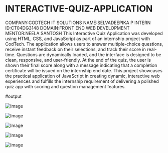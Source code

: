 # INTERACTIVE-QUIZ-APPLICATION
COMPANY:CODTECH IT SOLUTIONS
NAME:SELVADEEPIKA P
INTERN ID:CT04DG3148
DOMAIN:FRONT END WEB DEVELOPMENT
MENTOR:NEELA SANTOSH
This Interactive Quiz Application was developed using HTML, CSS, and JavaScript as part of an internship project with CodTech. The application allows users to answer multiple-choice questions, receive instant feedback on their selections, and track their score in real-time. Questions are dynamically loaded, and the interface is designed to be clean, responsive, and user-friendly. At the end of the quiz, the user is shown their final score along with a message indicating that a completion certificate will be issued on the internship end date. This project showcases the practical application of JavaScript in creating dynamic, interactive web experiences and fulfills the internship requirement of delivering a polished quiz app with scoring and question management features.

#output

![Image](https://github.com/user-attachments/assets/3b157c2e-f925-424e-9803-f378f43d4daf)

![Image](https://github.com/user-attachments/assets/66f66a19-62a9-4483-bf46-e11232f490ea)

![Image](https://github.com/user-attachments/assets/42119d25-e263-459a-b979-660d175b024b)

![Image](https://github.com/user-attachments/assets/b0ae515c-6e29-42d9-b746-aaf502afd035)

![Image](https://github.com/user-attachments/assets/f6fe41da-fd74-434d-9706-75e6f788c29f)
